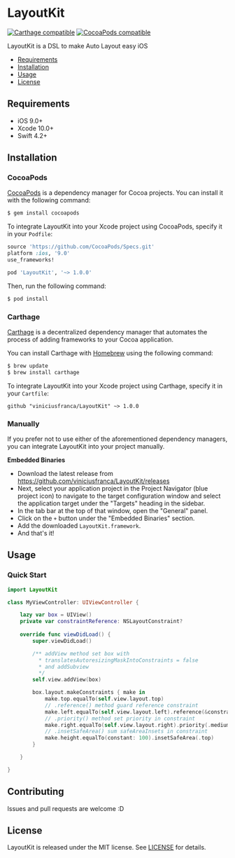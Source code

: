 # LayoutKit

[![Carthage compatible](https://img.shields.io/badge/Carthage-compatible-4BC51D.svg?style=flat)](https://github.com/Carthage/Carthage)
[![CocoaPods compatible](https://img.shields.io/cocoapods/v/LayoutKit.svg)](https://cocoapods.org/pods/LayoutKit)

LayoutKit is a DSL to make Auto Layout easy iOS

- [Requirements](#requirements)
- [Installation](#installation)
- [Usage](#usage)
- [License](#license)

## Requirements

- iOS 9.0+
- Xcode 10.0+
- Swift 4.2+

## Installation

### CocoaPods

[CocoaPods](http://cocoapods.org) is a dependency manager for Cocoa projects. You can install it with the following command:

```bash
$ gem install cocoapods
```

To integrate LayoutKit into your Xcode project using CocoaPods, specify it in your `Podfile`:

```ruby
source 'https://github.com/CocoaPods/Specs.git'
platform :ios, '9.0'
use_frameworks!

pod 'LayoutKit', '~> 1.0.0'
```

Then, run the following command:

```bash
$ pod install
```

### Carthage

[Carthage](https://github.com/Carthage/Carthage) is a decentralized dependency manager that automates the process of adding frameworks to your Cocoa application.

You can install Carthage with [Homebrew](http://brew.sh/) using the following command:

```bash
$ brew update
$ brew install carthage
```

To integrate LayoutKit into your Xcode project using Carthage, specify it in your `Cartfile`:

```ogdl
github "viniciusfranca/LayoutKit" ~> 1.0.0
```

### Manually

If you prefer not to use either of the aforementioned dependency managers, you can integrate LayoutKit into your project manually.

<strong>Embedded Binaries</strong>

- Download the latest release from https://github.com/viniciusfranca/LayoutKit/releases
- Next, select your application project in the Project Navigator (blue project icon) to navigate to the target configuration window and select the application target under the "Targets" heading in the sidebar.
- In the tab bar at the top of that window, open the "General" panel.
- Click on the `+` button under the "Embedded Binaries" section.
- Add the downloaded `LayoutKit.framework`.
- And that's it!

## Usage

### Quick Start

```swift
import LayoutKit

class MyViewController: UIViewController {

    lazy var box = UIView()
    private var constraintReference: NSLayoutConstraint?
    
    override func viewDidLoad() {
        super.viewDidLoad()

        /** addView method set box with 
          * translatesAutoresizingMaskIntoConstraints = false 
          * and addSubview
          */
        self.view.addView(box)

        box.layout.makeConstraints { make in
            make.top.equalTo(self.view.layout.top)
            // .reference() method guard reference constraint
            make.left.equalTo(self.view.layout.left).reference(&constraintReference)
            // .priority() method set priority in constraint
            make.right.equalTo(self.view.layout.right).priority(.medium)
            // .insetSafeArea() sum safeAreaInsets in constraint
            make.height.equalTo(constant: 100).insetSafeArea(.top)
        }

    }

}
```

## Contributing

Issues and pull requests are welcome :D

## License

LayoutKit is released under the MIT license. See [LICENSE](https://github.com/viniciusfranca/LayoutKit/blob/master/LICENSE) for details.
